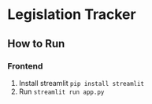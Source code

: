 # Legislation Tracker

## How to Run

### Frontend
1. Install streamlit `pip install streamlit`
2. Run `streamlit run app.py`

